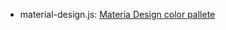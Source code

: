 * material-design.js: [Materia Design color pallete](https://material.io/design/color/the-color-system.html)
